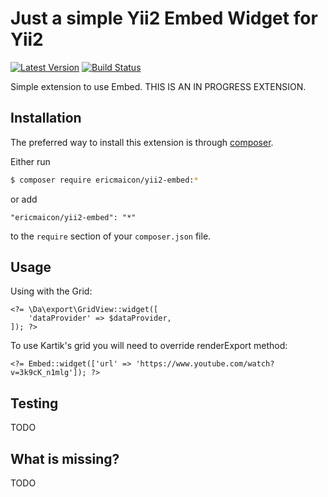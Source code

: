 # Just a simple Yii2 Embed Widget for Yii2

[![Latest Version](https://img.shields.io/github/tag/ericmaicon/yii2-embed.svg?style=flat-square&label=release)](https://github.com/ericmaicon/yii2-embed/tags)
[![Build Status](https://img.shields.io/travis/ericmaicon/yii2-embed/master.svg?style=flat-square)](https://travis-ci.org/ericmaicon/yii2-embed)

Simple extension to use Embed. THIS IS AN IN PROGRESS EXTENSION.

## Installation

The preferred way to install this extension is through [composer](http://getcomposer.org/download/).

Either run

```bash
$ composer require ericmaicon/yii2-embed:*
```

or add

```
"ericmaicon/yii2-embed": "*"
```

to the `require` section of your `composer.json` file.

## Usage

Using with the Grid:

```
<?= \Da\export\GridView::widget([
    'dataProvider' => $dataProvider,
]); ?>
```

To use Kartik's grid you will need to override renderExport method:

```
<?= Embed::widget(['url' => 'https://www.youtube.com/watch?v=3k9cK_n1mlg']); ?>
```

## Testing

TODO

## What is missing?

TODO